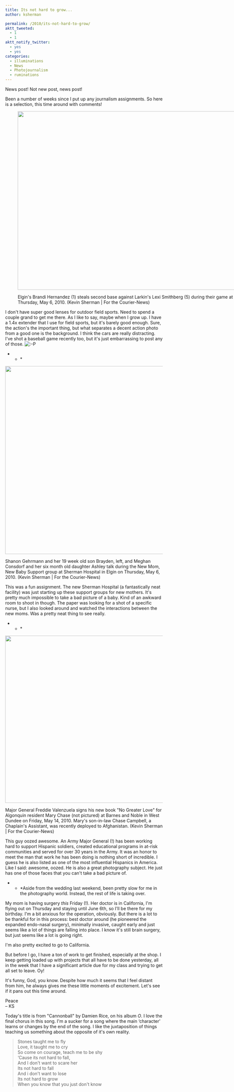 ```yaml
---
title: Its not hard to grow...
author: ksherman

permalink: /2010/its-not-hard-to-grow/
aktt_tweeted:
  - 1
  - 1
aktt_notify_twitter:
  - yes
  - yes
categories:
  - illuminations
  - News
  - Photojournalism
  - ruminations
---
```


News post! Not new post, news post!

Been a number of weeks since I put up any journalism assignments. So here is a selection, this time around with comments!<figure style="width: 800px;" class="wp-caption aligncenter">

<img title="EL07GSB_05" src="https://s3-us-west-2.amazonaws.com/assets.kshermphoto.com/2010PostsImages/05-MAY/EL07GSB_05.jpg" alt="" width="800" height="569" /><figcaption class="wp-caption-text">Elgin's Brandi Hernandez (1) steals second base against Larkin's Lexi Smithberg (5) during their game at Elgin on Thursday, May 6, 2010. (Kevin Sherman | For the Courier-News)</figcaption></figure>

I don't have super good lenses for outdoor field sports. Need to spend a couple grand to get me there. As I like to say, maybe when I grow up. I have a 1.4x extender that I use for field sports, but it's barely good enough. Sure, the action's the important thing, but what separates a decent action photo from a good one is the background. I think the cars are really distracting. I've shot a baseball game recently too, but it's just embarrassing to post any of those. <img src="http://kshermphoto.com/wp-includes/images/smilies/icon_razz.gif" alt=":-P" class="wp-smiley" />

* * \*<figure style="width: 800px;" class="wp-caption aligncenter">

<img title="EL09_5QS_P1_02" src="https://s3-us-west-2.amazonaws.com/assets.kshermphoto.com/2010PostsImages/05-MAY/EL09_5QS_P1_02.jpg" alt="" width="800" height="599" /><figcaption class="wp-caption-text">Shanon Gehrmann and her 19 week old son Brayden, left, and Meghan Consdorf and her six month old daughter Ashley talk during the New Mom, New Baby Support group at Sherman Hospital in Elgin on Thursday, May 6, 2010. (Kevin Sherman | For the Courier-News)</figcaption></figure>

This was a fun assignment. The new Sherman Hospital (a fantastically neat facility) was just starting up these support groups for new mothers. It's pretty much impossible to take a bad picture of a baby. Kind of an awkward room to shoot in though. The paper was looking for a shot of a specific nurse, but I also looked around and watched the interactions between the new moms. Was a pretty neat thing to see really.

* * \*<figure style="width: 800px;" class="wp-caption aligncenter">

<img title="EL16_GENERAL_S1_02" src="https://s3-us-west-2.amazonaws.com/assets.kshermphoto.com/2010PostsImages/05-MAY/EL16_GENERAL_S1_02.jpg" alt="" width="800" height="533" /><figcaption class="wp-caption-text">Major General Freddie Valenzuela signs his new book "No Greater Love" for Algonquin resident Mary Chase (not pictured) at Barnes and Noble in West Dundee on Friday, May 14, 2010. Mary's son-in-law Chase Campbell, a Chaplain's Assistant, was recently deployed to Afghanistan. (Kevin Sherman | For the Courier-News)</figcaption></figure>

This guy oozed awesome. An Army Major General (!) has been working hard to support Hispanic soldiers, created educational programs in at-risk communities and served for over 30 years in the Army. It was an honor to meet the man that work he has been doing is nothing short of incredible. I guess he is also listed as one of the most influential Hispanics in America. Like I said: awesome, oozed. He is also a great photography subject. He just has one of those faces that you can't take a bad picture of.

* * \*Aside from the wedding last weekend, been pretty slow for me in the photography world. Instead, the rest of life is taking over.</p>

My mom is having surgery _this_ Friday (!). Her doctor is in California, I'm flying out on Thursday and staying until June 6th, so I'll be there for my birthday. I'm a bit anxious for the operation, obviously. But there is a lot to be thankful for in this process: best doctor around (he pioneered the expanded endo-nasal surgery), minimally invasive, caught early and just seems like a lot of things are falling into place. I know it's still brain surgery, but just seems like a lot is going right.

I'm also pretty excited to go to California.

But before I go, I have a ton of work to get finished, especially at the shop. I keep getting loaded up with projects that all have to be done yesterday, all in the week that I have a significant article due for my class and trying to get all set to leave. Oy!

It's funny, God, you know. Despite how much it seems that I feel distant from him, he always gives me these little moments of excitement. Let's see if it pans out this time around.

Peace\
– KS

Today's title is from "Cannonball" by Damien Rice, on his album _O_. I love the final chorus in this song. I'm a sucker for a song where the main &#8216;character' learns or changes by the end of the song. I like the juxtaposition of things teaching us something about the opposite of it's own reality.

> Stones taught me to fly\
> Love, it taught me to cry\
> So come on courage, teach me to be shy\
> &#8216;Cause its not hard to fall,\
> And I don't want to scare her\
> Its not hard to fall\
> And i don't want to lose\
> Its not hard to grow\
> When you know that you just don't know

